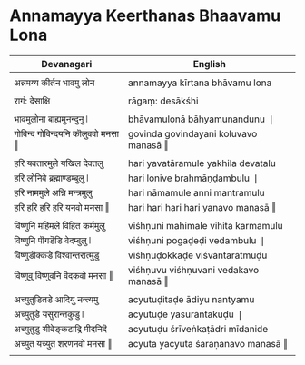 # Annamayya Keerthanas Bhaavamu Lona

| Devanagari | English |
| ------ | ------ |
|  |  |
| अन्नमय्य कीर्तन भावमु लोन   | annamayya kīrtana bhāvamu lona   |
|  |  |
| रागं: देसाक्षि   | rāgaṃ: desākśhi   |
|  |  |
| भावमुलोना बाह्यमुनन्दुनु ❘   | bhāvamulonā bāhyamunandunu ❘   |
| गोविन्द गोविन्दयनि कॊलुववो मनसा ‖   | govinda govindayani koluvavo manasā ‖   |
|  |  |
| हरि यवतारमुले यखिल देवतलु   | hari yavatāramule yakhila devatalu   |
| हरि लोनिवे ब्रह्माण्डम्बुलु ❘   | hari lonive brahmāṇḍambulu ❘   |
| हरि नाममुले अन्नि मन्त्रमुलु   | hari nāmamule anni mantramulu   |
| हरि हरि हरि हरि यनवो मनसा ‖   | hari hari hari hari yanavo manasā ‖   |
|  |  |
| विष्णुनि महिमले विहित कर्ममुलु   | viśhṇuni mahimale vihita karmamulu   |
| विष्णुनि पॊगडॆडि वेदम्बुलु ❘   | viśhṇuni pogaḍeḍi vedambulu ❘   |
| विष्णुडॊक्कडे विश्वान्तरात्मुडु   | viśhṇuḍokkaḍe viśvāntarātmuḍu   |
| विष्णुवु विष्णुवनि वॆदकवो मनसा ‖   | viśhṇuvu viśhṇuvani vedakavo manasā ‖   |
|  |  |
| अच्युतुडितडे आदियु नन्त्यमु   | acyutuḍitaḍe ādiyu nantyamu   |
| अच्युतुडे यसुरान्तकुडु ❘   | acyutuḍe yasurāntakuḍu ❘   |
| अच्युतुडु श्रीवेङ्कटाद्रि मीदनिदॆ   | acyutuḍu śrīveṅkaṭādri mīdanide   |
| अच्युत यच्युत शरणनवो मनसा ‖   | acyuta yacyuta śaraṇanavo manasā ‖   |
|  |  |
